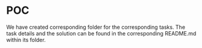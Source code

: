 # POC

We have created corresponding folder for the corresponding tasks. The task details and the solution can be found in the corresponding
README.md within its folder.


